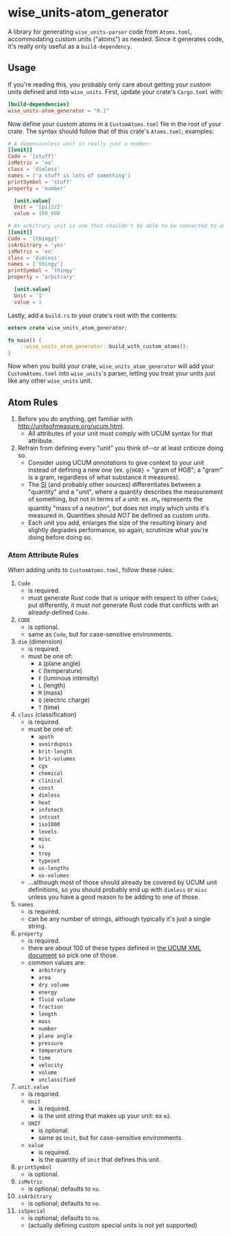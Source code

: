 # wise_units-atom_generator

A library for generating `wise_units-parser` code from `Atoms.toml`, accommodating
custom units ("atoms") as needed. Since it generates code, it's really only
useful as a `build-dependency`.

## Usage

If you're reading this, you probably only care about getting your custom units
defined and into `wise_units`. First, update your crate's `Cargo.toml` with:

```toml
[build-dependencies]
wise_units-atom_generator = "0.1"
```

Now define your custom atoms in a `CustomAtoms.toml` file in the root of your
crate. The syntax should follow that of this crate's `Atoms.toml`; examples:

```toml
# A dimensionless unit is really just a number:
[[unit]]
Code = '[stuff]'
isMetric = 'no'
class = 'dimless'
names = ['a stuff is lots of something']
printSymbol = 'stuff'
property = 'number'

  [unit.value]
  Unit = '[pi]2/2'
  value = 100_000

# An arbitrary unit is one that shouldn't be able to be converted to another:
[[unit]]
Code = '[thingy]'
isArbitrary = 'yes'
isMetric = 'no'
class = 'dimless'
names = ['thingy']
printSymbol = 'thingy'
property = 'arbitrary'

  [unit.value]
  Unit = '1'
  value = 1
```

Lastly, add a `build.rs` to your crate's root with the contents:

```rust
extern crate wise_units_atom_generator;

fn main() {
    ::wise_units_atom_generator::build_with_custom_atoms();
}
```

Now when you build your crate, `wise_units_atom_generator` will add your
`CustomAtoms.toml` into `wise_units`'s parser, letting you treat your units
just like any other `wise_units` unit.

## Atom Rules

1. Before you do anything, get familiar with http://unitsofmeasure.org/ucum.html.
    * All attributes of your unit must comply with UCUM syntax for that attribute.
1. Refrain from defining every "unit" you think of--or at least criticize doing
   so.
    * Consider using UCUM _annotations_ to give context to your unit instead of
      defining a new one (ex. `g{HGB}` = "gram of HGB"; a "gram" is a gram,
      regardless of what substance it measures).
    * The [SI](https://www.bipm.org/en/publications/si-brochure/) (and probably
      other sources) differentiates between a "quantity" and a "unit", where a
      quantity describes the measurement of something, but not in terms of a unit:
      ex. _m<sub>n</sub>_ represents the quantity "mass of a neutron", but does not
      imply which units it's measured in. Quantities should *NOT* be defined as
      custom units.
   * Each unit you add, enlarges the size of the resulting binary and slightly
     degrades performance, so again, scrutinize what you're doing before doing
     so.

### Atom Attribute Rules

When adding units to `CustomAtoms.toml`, follow these rules:

1. `Code`
    * is required.
    * must generate Rust code that is unique with respect to other `Code`s; put
      differently, it must *not* generate Rust code that conflicts with an
      already-defined `Code`.
1. `CODE`
    * is optional.
    * same as `Code`, but for case-sensitive environments.
1. `dim` (dimension)
    * is required.
    * must be one of:
        * `A` (plane angle)
        * `C` (temperature)
        * `F` (luminous intensity)
        * `L` (length)
        * `M` (mass)
        * `Q` (electric charge)
        * `T` (time)
1. `class` (classification)
    * is required.
    * must be one of:
        * `apoth`
        * `avoirdupois`
        * `brit-length`
        * `brit-volumes`
        * `cgs`
        * `chemical`
        * `clinical`
        * `const`
        * `dimless`
        * `heat`
        * `infotech`
        * `intcust`
        * `iso1000`
        * `levels`
        * `misc`
        * `si`
        * `troy`
        * `typeset`
        * `us-lengths`
        * `us-volumes`
    * ...although most of those should already be covered by UCUM unit definitions,
      so you should probably end up with `dimless` or `misc` unless you have a
      good reason to be adding to one of those.
1. `names`
    * is required.
    * can be any number of strings, although typically it's just a single string.
1. `property`
    * is required.
    * there are about 100 of these types defined in
      [the UCUM XML document](http://unitsofmeasure.org/ucum-essence.xml) so pick
      one of those.
    * common values are:
        * `arbitrary`
        * `area`
        * `dry volume`
        * `energy`
        * `fluid volume`
        * `fraction`
        * `length`
        * `mass`
        * `number`
        * `plane angle`
        * `pressure`
        * `temperature`
        * `time`
        * `velocity`
        * `volume`
        * `unclassified`
1. `unit.value`
    * is requried.
    * `Unit`
        * is required.
        * is the unit string that makes up your unit: ex `m2`.
    * `UNIT`
        * is optional.
        * same as `Unit`, but for case-sensitive environments.
    * `value`
        * is required.
        * is the quantity of `Unit` that defines this unit.
1. `printSymbol`
    * is optional.
1. `isMetric`
    * is optional; defaults to `no`.
1. `isArbitrary`
    * is optional; defaults to `no`.
1. `isSpecial`
    * is optional; defaults to `no`.
    * (actually defining custom special units is not yet supported)